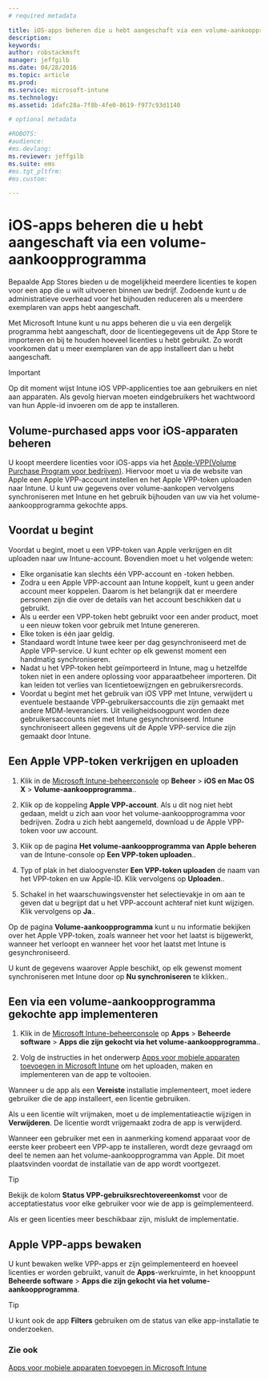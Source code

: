 ```yaml
---
# required metadata

title: iOS-apps beheren die u hebt aangeschaft via een volume-aankoopprogramma| Microsoft Intune
description:
keywords:
author: robstackmsft
manager: jeffgilb
ms.date: 04/28/2016
ms.topic: article
ms.prod:
ms.service: microsoft-intune
ms.technology:
ms.assetid: 1dafc28a-7f8b-4fe0-8619-f977c93d1140

# optional metadata

#ROBOTS:
#audience:
#ms.devlang:
ms.reviewer: jeffgilb
ms.suite: ems
#ms.tgt_pltfrm:
#ms.custom:

---
```


# iOS-apps beheren die u hebt aangeschaft via een volume-aankoopprogramma
Bepaalde App Stores bieden u de mogelijkheid meerdere licenties te kopen voor een app die u wilt uitvoeren binnen uw bedrijf. Zodoende kunt u de administratieve overhead voor het bijhouden reduceren als u meerdere exemplaren van apps hebt aangeschaft.

Met Microsoft Intune kunt u nu apps beheren die u via een dergelijk programma hebt aangeschaft, door de licentiegegevens uit de App Store te importeren en bij te houden hoeveel licenties u hebt gebruikt. Zo wordt voorkomen dat u meer exemplaren van de app installeert dan u hebt aangeschaft.

> [!Important]
> Op dit moment wijst Intune iOS VPP-applicenties toe aan gebruikers en niet aan apparaten. Als gevolg hiervan moeten eindgebruikers het wachtwoord van hun Apple-id invoeren om de app te installeren.

## Volume-purchased apps voor iOS-apparaten beheren
U koopt meerdere licenties voor iOS-apps via het [Apple-VPP(Volume Purchase Program voor bedrijven)](http://www.apple.com/business/vpp/). Hiervoor moet u via de website van Apple een Apple VPP-account instellen en het Apple VPP-token uploaden naar Intune.  U kunt uw gegevens over volume-aankopen vervolgens synchroniseren met Intune en het gebruik bijhouden van uw via het volume-aankoopprogramma gekochte apps.

## Voordat u begint
Voordat u begint, moet u een VPP-token van Apple verkrijgen en dit uploaden naar uw Intune-account. Bovendien moet u het volgende weten:

* Elke organisatie kan slechts één VPP-account en -token hebben.
* Zodra u een Apple VPP-account aan Intune koppelt, kunt u geen ander account meer koppelen. Daarom is het belangrijk dat er meerdere personen zijn die over de details van het account beschikken dat u gebruikt.
* Als u eerder een VPP-token hebt gebruikt voor een ander product, moet u een nieuw token voor gebruik met Intune genereren.
* Elke token is één jaar geldig.
* Standaard wordt Intune twee keer per dag gesynchroniseerd met de Apple VPP-service. U kunt echter op elk gewenst moment een handmatig synchroniseren.
* Nadat u het VPP-token hebt geïmporteerd in Intune, mag u hetzelfde token niet in een andere oplossing voor apparaatbeheer importeren. Dit kan leiden tot verlies van licentietoewijzngen en gebruikersrecords.
* Voordat u begint met het gebruik van iOS VPP met Intune, verwijdert u eventuele bestaande VPP-gebruikersaccounts die zijn gemaakt met andere MDM-leveranciers. Uit veiligheidsoogpunt worden deze gebruikersaccounts niet met Intune gesynchroniseerd. Intune synchroniseert alleen gegevens uit de Apple VPP-service die zijn gemaakt door Intune. 

## Een Apple VPP-token verkrijgen en uploaden

1.  Klik in de [Microsoft Intune-beheerconsole](https://manage.microsoft.com) op **Beheer** &gt; **iOS en Mac OS X** &gt;  **Volume-aankoopprogramma**..

2.  Klik op de koppeling **Apple VPP-account**. Als u dit nog niet hebt gedaan, meldt u zich aan voor het volume-aankoopprogramma voor bedrijven. Zodra u zich hebt aangemeld, download u de Apple VPP-token voor uw account.

3.  Klik op de pagina **Het volume-aankoopprogramma van Apple beheren** van de Intune-console op **Een VPP-token uploaden**..

4.  Typ of plak in het dialoogvenster **Een VPP-token uploaden** de naam van het VPP-token en uw Apple-ID. Klik vervolgens op **Uploaden**..

5.  Schakel in het waarschuwingsvenster het selectievakje in om aan te geven dat u begrijpt dat u het VPP-account achteraf niet kunt wijzigen. Klik vervolgens op **Ja**..

Op de pagina **Volume-aankoopprogramma** kunt u nu informatie bekijken over het Apple VPP-token, zoals wanneer het voor het laatst is bijgewerkt, wanneer het verloopt en wanneer het voor het laatst met Intune is gesynchroniseerd.

U kunt de gegevens waarover Apple beschikt, op elk gewenst moment synchroniseren met Intune door op **Nu synchroniseren** te klikken..

## Een via een volume-aankoopprogramma gekochte app implementeren

1.  Klik in de [Microsoft Intune-beheerconsole](https://manage.microsoft.com) op **Apps** &gt; **Beheerde software** &gt; **Apps die zijn gekocht via het volume-aankoopprogramma**..

2.  Volg de instructies in het onderwerp [Apps voor mobiele apparaten toevoegen in Microsoft Intune](add-apps-for-mobile-devices-in-microsoft-intune.md) om het uploaden, maken en implementeren van de app te voltooien.

Wanneer u de app als een **Vereiste** installatie implementeert, moet iedere gebruiker die de app installeert, een licentie gebruiken.

Als u een licentie wilt vrijmaken, moet u de implementatieactie wijzigen in **Verwijderen**. De licentie wordt vrijgemaakt zodra de app is verwijderd.

Wanneer een gebruiker met een in aanmerking komend apparaat voor de eerste keer probeert een VPP-app te installeren, wordt deze gevraagd om deel te nemen aan het volume-aankoopprogramma van Apple. Dit moet plaatsvinden voordat de installatie van de app wordt voortgezet.

> [!TIP]
> Bekijk de kolom **Status VPP-gebruiksrechtovereenkomst** voor de acceptatiestatus voor elke gebruiker voor wie de app is geïmplementeerd.

Als er geen licenties meer beschikbaar zijn, mislukt de implementatie.

## Apple VPP-apps bewaken
U kunt bewaken welke VPP-apps er zijn geïmplementeerd en hoeveel licenties er worden gebruikt, vanuit de **Apps**-werkruimte, in het knooppunt **Beheerde software** &gt; **Apps die zijn gekocht via het volume-aankoopprogramma**.

> [!TIP]
> U kunt ook de app **Filters** gebruiken om de status van elke app-installatie te onderzoeken.

### Zie ook
[Apps voor mobiele apparaten toevoegen in Microsoft Intune](add-apps-for-mobile-devices-in-microsoft-intune.md)



<!--HONumber=May16_HO1-->


